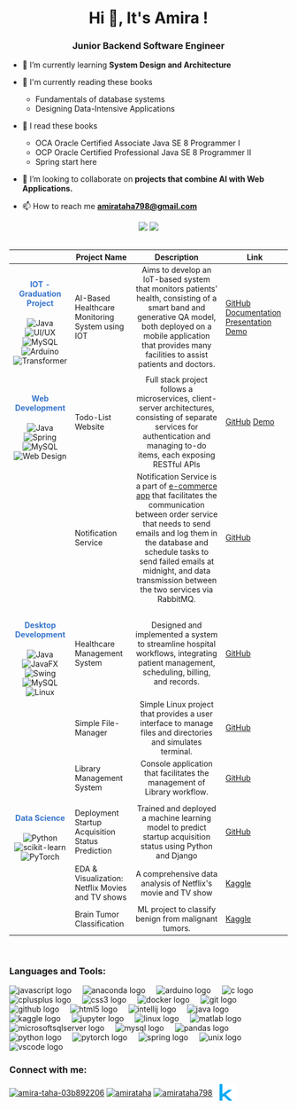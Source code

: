 <h1 align="center">Hi 👋, It's Amira !</h1>
<h3 align="center">Junior Backend Software Engineer</h3>

- 🌱 I’m currently learning **System Design and Architecture**

- 📙 I'm currently reading these books
  - Fundamentals of database systems
  - Designing Data-Intensive Applications
  
- 📙 I read these books
  - OCA Oracle Certified Associate Java SE 8 Programmer I
  - OCP Oracle Certified Professional Java SE 8 Programmer II
  - Spring start here
  
- 👯 I’m looking to collaborate on **projects that combine AI with Web Applications.**

- 📫 How to reach me **amirataha798@gmail.com**

<div align="center">
  <img height="180em" src="https://github-readme-streak-stats.herokuapp.com/?user=amira921&theme="  />
  <img  src="http://github-profile-summary-cards.vercel.app/api/cards/most-commit-language?username=amira921&theme=2077" height="180em" />
</div>

<br>

|          | Project Name      | Description                                   | Link                        |
|-------------------|-------------------|-----------------------------------------------|-----------------------------|
| <div align="center" ><h4 style="color:#3775CD;"> IOT - Graduation Project </h4> ![Java](https://img.shields.io/badge/Java-blue?style=flat) ![UI/UX](https://img.shields.io/badge/Transformer-green?style=flat)![MySQL](https://img.shields.io/badge/UI/UX-red?style=flat) ![Arduino](https://img.shields.io/badge/Arduino-blue?style=flat) ![Transformer](https://img.shields.io/badge/Transformer-green?style=flat) </div>| AI-Based Healthcare Monitoring System using IOT | <div align="center" >Aims to develop an IoT-based system that monitors patients’ health, consisting of a smart band and generative QA model, both deployed on a mobile application that provides many facilities to assist patients and doctors. </div> | [GitHub](https://github.com/amira921/AI-Based-Healthcare-Monitoring-System-using-IOT) [Documentation](https://drive.google.com/file/d/1_en20Lp6aphtVldMiW9o-7Rh20kWutm4/view)   [Presentation](https://drive.google.com/file/d/1-1uUJztkS1MByLmVOTPBVUd_p0-iBfnY/view)   [Demo](https://drive.google.com/file/d/1GRfaLCeAsJMBQkwHePhZAvHr6Ljq1OeW/view)|
|       |     |   |        | 
| <div align="center" ><h4 style="color:#3775CD;">Web Development</h4> ![Java](https://img.shields.io/badge/Java-blue?style=flat) ![Spring](https://img.shields.io/badge/Spring-green?style=flat) ![MySQL](https://img.shields.io/badge/MySQL-white?style=flat)  ![Web Design](https://img.shields.io/badge/HTML/CSS/Js-E34F26?style=flat) </div>| Todo-List Website     | <div align="center" >Full stack project follows a microservices, client-server architectures, consisting of separate services for authentication and managing to-do items, each exposing RESTful APIs </div> | [GitHub](https://github.com/amira921/Todo-List-Microservices) [Demo](https://drive.google.com/file/d/1oQOSAmZKEzCw7c-x5yrKS_8traggIklm/view) |
|  | Notification Service     | <div  align="center">Notification Service is a part of [e-commerce app](https://github.com/amira921/e-commerce-website) that facilitates the communication between order service that needs to send emails and log them in the database and schedule tasks to send failed emails at midnight, and data transmission between the two services via RabbitMQ. </div>  | [GitHub](https://github.com/amira921/E-commerce-Notification-Service) |
|       |     |   |        | 
| <div align="center"><h4 style="color:#3775CD;">Desktop Development</h4> ![Java](https://img.shields.io/badge/Java-blue?style=flat) ![JavaFX](https://img.shields.io/badge/JavaFX-yellow?style=flat)  ![Swing](https://img.shields.io/badge/Swing-green?style=flat) ![MySQL](https://img.shields.io/badge/MySQL-white?style=flat) ![Linux](https://img.shields.io/badge/Linux-red?style=flat)</div>| Healthcare Management System     | <div align="center">Designed and implemented a system to streamline hospital workflows, integrating patient management, scheduling, billing, and records. </div> | [GitHub](https://github.com/amira921/Healthcare-Management-System) |
| | Simple File-Manager     | <div align="center"> Simple Linux project that provides a user interface to manage files and directories and simulates terminal.</div>  | [GitHub](https://github.com/amira921/Simple-File-Manager) |
| | Library Management System     | <div align="center"> Console application that facilitates the management of Library workflow.</div>  | [GitHub](https://github.com/amira921/Library-Management-System) |
|       |     |   |       | 
| <div align="center"><h4 style="color:#3775CD;">Data Science</h4> ![Python](https://img.shields.io/badge/Python-3776AB?style=flat) ![scikit-learn](https://img.shields.io/badge/scikit--learn-F7931E?style=flat) ![PyTorch](https://img.shields.io/badge/PyTorch-FF6F00?style=flat) </div>| Deployment Startup Acquisition Status Prediction     | <div align="center">Trained and deployed a machine learning model to predict startup acquisition status using Python and Django </div>| [GitHub](https://github.com/amira921/Deployment-Startup-Acquisition-Status-Prediction) |
|  | EDA & Visualization: Netflix Movies and TV shows     | <div align="center">A comprehensive data analysis of Netflix's movie and TV show </div>   | [Kaggle](https://www.kaggle.com/code/amirataha/eda-visualization) |
|  | Brain Tumor Classification     |  <div align="center">ML project to classify benign from malignant tumors.</div>  | [Kaggle](https://www.kaggle.com/code/amirataha/brain-tumor-classification) |


 <br>
<h3 align="left">Languages and Tools:</h3>
<div align="left">
  <img src="https://cdn.jsdelivr.net/gh/devicons/devicon/icons/javascript/javascript-original.svg" height="40" alt="javascript logo"  />
  <img width="12" />
  <img src="https://cdn.jsdelivr.net/gh/devicons/devicon/icons/anaconda/anaconda-original.svg" height="40" alt="anaconda logo"  />
  <img width="12" />
  <img src="https://cdn.jsdelivr.net/gh/devicons/devicon/icons/arduino/arduino-original.svg" height="40" alt="arduino logo"  />
  <img width="12" />
  <img src="https://cdn.jsdelivr.net/gh/devicons/devicon/icons/c/c-original.svg" height="40" alt="c logo"  />
  <img width="12" />
  <img src="https://cdn.jsdelivr.net/gh/devicons/devicon/icons/cplusplus/cplusplus-original.svg" height="40" alt="cplusplus logo"  />
  <img width="12" />
  <img src="https://cdn.jsdelivr.net/gh/devicons/devicon/icons/css3/css3-original.svg" height="40" alt="css3 logo"  />
  <img width="12" />
  <img src="https://cdn.jsdelivr.net/gh/devicons/devicon/icons/docker/docker-original.svg" height="40" alt="docker logo"  />
  <img width="12" />
  <img src="https://cdn.jsdelivr.net/gh/devicons/devicon/icons/git/git-original.svg" height="40" alt="git logo"  />
  <img width="12" />
  <img src="https://cdn.jsdelivr.net/gh/devicons/devicon/icons/github/github-original.svg" height="40" alt="github logo"  />
  <img width="12" />
  <img src="https://cdn.jsdelivr.net/gh/devicons/devicon/icons/html5/html5-original.svg" height="40" alt="html5 logo"  />
  <img width="12" />
  <img src="https://cdn.jsdelivr.net/gh/devicons/devicon/icons/intellij/intellij-original.svg" height="40" alt="intellij logo"  />
  <img width="12" />
  <img src="https://cdn.jsdelivr.net/gh/devicons/devicon/icons/java/java-original.svg" height="40" alt="java logo"  />
  <img width="12" />
  <img src="https://cdn.jsdelivr.net/gh/devicons/devicon/icons/kaggle/kaggle-original.svg" height="40" alt="kaggle logo"  />
  <img width="12" />
  <img src="https://cdn.jsdelivr.net/gh/devicons/devicon/icons/jupyter/jupyter-original.svg" height="40" alt="jupyter logo"  />
  <img width="12" />
  <img src="https://cdn.jsdelivr.net/gh/devicons/devicon/icons/linux/linux-original.svg" height="40" alt="linux logo"  />
  <img width="12" />
  <img src="https://cdn.jsdelivr.net/gh/devicons/devicon/icons/matlab/matlab-original.svg" height="40" alt="matlab logo"  />
  <img width="12" />
  <img src="https://cdn.jsdelivr.net/gh/devicons/devicon/icons/microsoftsqlserver/microsoftsqlserver-plain.svg" height="40" alt="microsoftsqlserver logo"  />
  <img width="12" />
  <img src="https://cdn.jsdelivr.net/gh/devicons/devicon/icons/mysql/mysql-original.svg" height="40" alt="mysql logo"  />
  <img width="12" />
  <img src="https://cdn.jsdelivr.net/gh/devicons/devicon/icons/pandas/pandas-original.svg" height="40" alt="pandas logo"  />
  <img width="12" />
  <img src="https://cdn.jsdelivr.net/gh/devicons/devicon/icons/python/python-original.svg" height="40" alt="python logo"  />
  <img width="12" />
  <img src="https://cdn.jsdelivr.net/gh/devicons/devicon/icons/pytorch/pytorch-original.svg" height="40" alt="pytorch logo"  />
  <img width="12" />
  <img src="https://cdn.jsdelivr.net/gh/devicons/devicon/icons/spring/spring-original.svg" height="40" alt="spring logo"  />
  <img width="12" />
  <img src="https://cdn.jsdelivr.net/gh/devicons/devicon/icons/unix/unix-original.svg" height="40" alt="unix logo"  />
  <img width="12" />
  <img src="https://cdn.jsdelivr.net/gh/devicons/devicon/icons/vscode/vscode-original.svg" height="40" alt="vscode logo"  />
</div>


<h3 align="left">Connect with me:</h3>
<p align="left">

 <a href="https://linkedin.com/in/amirataha2045" target="blank"><img align="center" src="https://raw.githubusercontent.com/rahuldkjain/github-profile-readme-generator/master/src/images/icons/Social/linked-in-alt.svg" alt="amira-taha-03b892206" height="30" width="40" /></a>
 <a href="https://www.leetcode.com/amirataha" target="blank"><img align="center" src="https://raw.githubusercontent.com/rahuldkjain/github-profile-readme-generator/master/src/images/icons/Social/leet-code.svg" alt="amirataha" height="30" width="40" /></a>
 <a href="https://www.hackerrank.com/amirataha798" target="blank"><img align="center" src="https://raw.githubusercontent.com/rahuldkjain/github-profile-readme-generator/master/src/images/icons/Social/hackerrank.svg" alt="amirataha798" height="30" width="40" /></a>
<a href="https://kaggle.com/amirataha" target="blank"><img align="center" src="https://raw.githubusercontent.com/teamedwardforever/Readme-Generator/71f25dd8b98329b168142a6b782a107b75eab178/svg/Social/kaggle.svg" alt="amirataha" height="30" width="40" /></a></p>
